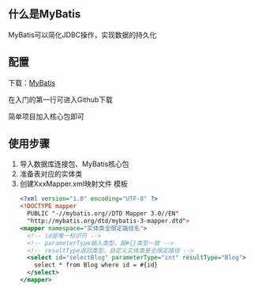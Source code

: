 ## 什么是MyBatis
MyBatis可以简化JDBC操作，实现数据的持久化

## 配置
下载：[MyBatis](http://www.mybatis.org/mybatis-3/zh/getting-started.html)

在入门的第一行可进入Github下载

简单项目加入核心包即可

## 使用步骤
1. 导入数据库连接包、MyBatis核心包
2. 准备表对应的实体类
3. 创建XxxMapper.xml映射文件
   模板
   ```xml
   <?xml version="1.0" encoding="UTF-8" ?>
   <!DOCTYPE mapper
     PUBLIC "-//mybatis.org//DTD Mapper 3.0//EN"
     "http://mybatis.org/dtd/mybatis-3-mapper.dtd">
   <mapper namespace="实体类全限定路径名">
     <!-- id是唯一标识符 -->
     <!-- parameterType输入类型，跟#{}类型一致 -->
     <!-- resultType返回类型，自定义实体类是全限定路径 -->
     <select id="selectBlog" parameterType="int" resultType="Blog">
       select * from Blog where id = #{id}
     </select>
   </mapper>
   ```
